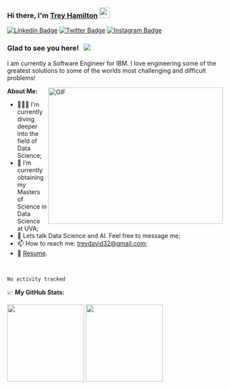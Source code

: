 ### Hi there, I'm <a href="https://github.com/treyhamilton" target="_blank">Trey Hamilton</a> <img src="https://media.giphy.com/media/hvRJCLFzcasrR4ia7z/giphy.gif" width="25px">

[![Linkedin Badge](https://img.shields.io/badge/-LinkedIn-0e76a8?style=flat-square&logo=Linkedin&logoColor=white)](https://www.linkedin.com/in/trey-hamilton-767835103/)
[![Twitter Badge](https://img.shields.io/badge/-Twitter-00acee?style=flat-square&logo=Twitter&logoColor=white)](https://twitter.com/treydavid32)
[![Instagram Badge](https://img.shields.io/badge/-Instagram-e4405f?style=flat-square&logo=Instagram&logoColor=white)](https://www.instagram.com/trey.hamilton/)

### Glad to see you here! &nbsp; ![](https://visitor-badge.glitch.me/badge?page_id=treyhamilton)

I am currently a Software Engineer for IBM. I love engineering some of the greatest solutions to some of the worlds most challenging and difficult problems!

<img align="right" alt="GIF" src="https://github.com/Gapur/Gapur/blob/master/coding.gif?raw=true" width="408" height="318" />
  
**About Me:**

- 👨🏻‍💻 I’m currently diving deeper into the field of Data Science;
- 🚀 I’m currently obtaining my Masters of Science in Data Science at UVA;
- 💬 Lets talk Data Science and AI. Feel free to message me;
- 📫 How to reach me: treydavid32@gmail.com;
- 📝 [Resume](https://www.linkedin.com/in/trey-hamilton-767835103/overlay/1635488219966/single-media-viewer/).

</br>
<!--START_SECTION:waka-->

```text
No activity tracked
```

<!--END_SECTION:waka-->
📈 **My GitHub Stats:**

<p>
  <img height="180em" src="https://github-readme-stats.vercel.app/api?username=treyhamilton&show_icons=true&hide_border=true&&count_private=true&include_all_commits=true" />
  <img height="180em" src="https://github-readme-stats.vercel.app/api/top-langs/?username=treyhamilton&exclude_repo=KNN-Image-Classification&show_icons=true&hide_border=true&layout=compact&langs_count=8"/>
</p>

<!--
**treyhamilton/treyhamilton** is a ✨ _special_ ✨ repository because its `README.md` (this file) appears on your GitHub profile.

Here are some ideas to get you started:

- 🔭 I’m currently working on ...
- 🌱 I’m currently learning ...
- 👯 I’m looking to collaborate on ...
- 🤔 I’m looking for help with ...
- 💬 Ask me about ...
- 📫 How to reach me: ...
- 😄 Pronouns: ...
- ⚡ Fun fact: ...
-->
